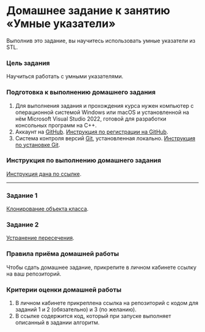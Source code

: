 # Домашнее задание к занятию «Умные указатели»

Выполнив это задание, вы научитесь использовать умные указатели из STL.

### Цель задания

Научиться работать с умными указателями. 

### Подготовка к выполнению домашнего задания

1. Для выполнения задания и прохождения курса нужен компьютер с операционной системой Windows или macOS и установленной на нём Microsoft Visual Studio 2022, готовой для разработки консольных программ на C++.
2. Аккаунт на [GitHub](https://github.com/). [Инструкция по регистрации на GitHub](https://github.com/netology-code/cppm-homeworks/tree/main/common/sign%20up).
3. Система контроля версий [Git](https://git-scm.com/), установленная локально. [Инструкция по установке Git](https://github.com/netology-code/cppm-homeworks/tree/main/common/download).

### Инструкция по выполнению домашнего задания

[Инструкция дана по ссылке](https://github.com/netology-code/cppm-homeworks/blob/main/common/readme.md).

------

### Задание 1

[Клонирование объекта класса](https://github.com/Sergey-87/Netology-Homework-CPP/tree/main/Block5_Advanced_C++_programming/Lesson8_Smart_pointers/Task1).

### Задание 2

[Устранение пересечения](https://github.com/Sergey-87/Netology-Homework-CPP/tree/main/Block5_Advanced_C++_programming/Lesson8_Smart_pointers/Task2).

### Правила приёма домашней работы

Чтобы сдать домашнее задание, прикрепите в личном кабинете ссылку на ваш репозиторий.

### Критерии оценки домашней работы

1. В личном кабинете прикреплена ссылка на репозиторий с кодом для заданий 1 и 2 (обязательно) и 3 (по желанию).
2. В ссылке содержится код, который при запуске выполняет описанный в задании алгоритм.